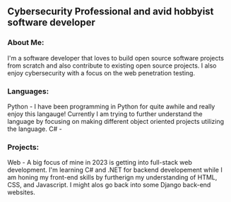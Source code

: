 ## Cybersecurity Professional and avid hobbyist software developer

### About Me: 
I'm a software developer that loves to build open source software projects from scratch and also contribute to existing open source projects. I also enjoy cybersecurity with a focus on the web penetration testing. 

### Languages: 
Python - I have been programming in Python for quite awhile and really enjoy this langauge! Currently I am trying to further understand the language by focusing on making different object oriented projects utilizing the language. 
C# - 

### Projects: 
Web - A big focus of mine in 2023 is getting into full-stack web development. I'm learning C# and .NET for backend developement while I am honing my front-end skills by furtherign my understanding of HTML, CSS, and Javascript. I might alos go back into some Django back-end websites. 


